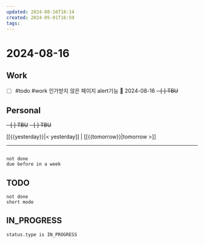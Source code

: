 ```yaml
---
updated: 2024-08-16T10:14
created: 2024-05-01T16:59
tags: 
---
```


# 2024-08-16  

## Work

- [ ] #todo #work 인가받지 않은 페이지 alert기능 📅 2024-08-16 
<del>- [ ] TBU  </del>

## Personal

<del>- [ ] TBU</del>
<del>- [ ] TBU</del>


  
  
[[{{yesterday}}|< yesterday]] | [[{{tomorrow}}|tomorrow >]]  
  
---  

```tasks

not done
due before in a week
```



## TODO
```tasks  
not done  
short mode  
```

## IN_PROGRESS
```tasks  
status.type is IN_PROGRESS
```

